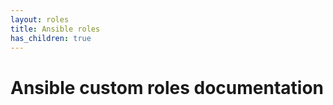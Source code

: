 ```yaml
---
layout: roles
title: Ansible roles
has_children: true
---
```


# Ansible custom roles documentation
